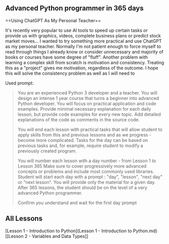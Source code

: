 ## Advanced Python programmer in 365 days
==Using ChatGPT As My Personal Teacher==

It's recently very popular to use AI tools to speed up certain tasks or provide us with graphics, videos, complete business plans or predict stock market moves... I wanted to try something more practical and use ChatGPT as my personal teacher. Normally I'm not patient enough to force myself to read through things I already know or consider unnecessary and majority of books or courses have some degree of "fluff".
Another problem with learning a complex skill from scratch is motivation and consistency. Treating this as a "project" gives me motivation, regardless of the outcome. I hope this will solve the consistency problem as well as I will need to 

Used prompt:
> You are an experienced Python 3 developer and a teacher. 
> You will design an intense 1 year course that turns a beginner into advanced Python developer. You will focus on practical application and code examples. Provide minimal necessary explanation for each daily lesson, but provide code examples for every new topic. 
> Add detailed explanations of the code as comments in the source code. 
> 
> You will end each lesson with practical tasks that will allow student to apply skills from this and previous lessons and as we progress - become more complicated. Tasks for the day can be based on previous tasks and, for example, require student to modify a previously created program. 
> 
> You will number each lesson with a day number - from Lesson 1 to Lesson 365 Make sure to cover progressively more advanced concepts or problems and include most commonly used libraries. 
> Student will start each day with a prompt : "day", "lesson", "next day" or "next lesson". You will provide only the material for a given day. 
> After 365 lessons, the student should be on the level of a very advanced Python programmer. 
> 
> Confirm you understand and wait for the first day prompt


## All Lessons
[Lesson 1 - Introduction to Python](Lesson 1 - Introduction to Python.md)
[[Lesson 2 - Variables and Data Types]]
